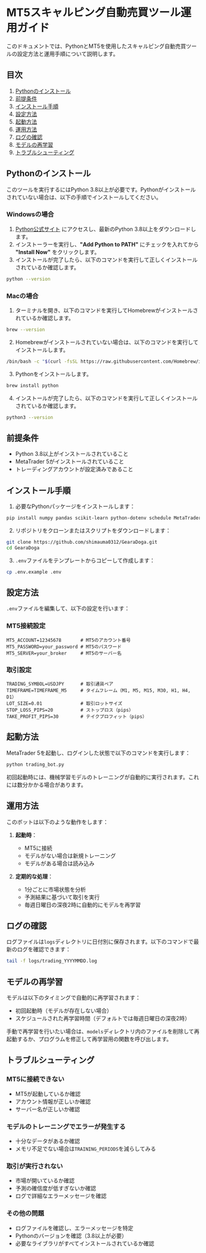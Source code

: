 # MT5スキャルピング自動売買ツール運用ガイド

このドキュメントでは、PythonとMT5を使用したスキャルピング自動売買ツールの設定方法と運用手順について説明します。

## 目次

1. [Pythonのインストール](#Pythonのインストール)
2. [前提条件](#前提条件)
3. [インストール手順](#インストール手順)
4. [設定方法](#設定方法)
5. [起動方法](#起動方法)
6. [運用方法](#運用方法)
7. [ログの確認](#ログの確認)
8. [モデルの再学習](#モデルの再学習)
9. [トラブルシューティング](#トラブルシューティング)

## Pythonのインストール

このツールを実行するにはPython 3.8以上が必要です。Pythonがインストールされていない場合は、以下の手順でインストールしてください。

### Windowsの場合

1. [Python公式サイト](https://www.python.org/downloads/) にアクセスし、最新のPython 3.8以上をダウンロードします。
2. インストーラーを実行し、**"Add Python to PATH"** にチェックを入れてから **"Install Now"** をクリックします。
3. インストールが完了したら、以下のコマンドを実行して正しくインストールされているか確認します。

```bash
python --version
```

### Macの場合

1. ターミナルを開き、以下のコマンドを実行してHomebrewがインストールされているか確認します。

```bash
brew --version
```

2. Homebrewがインストールされていない場合は、以下のコマンドを実行してインストールします。

```bash
/bin/bash -c "$(curl -fsSL https://raw.githubusercontent.com/Homebrew/install/HEAD/install.sh)"
```

3. Pythonをインストールします。

```bash
brew install python
```

4. インストールが完了したら、以下のコマンドを実行して正しくインストールされているか確認します。

```bash
python3 --version
```

## 前提条件

- Python 3.8以上がインストールされていること
- MetaTrader 5がインストールされていること
- トレーディングアカウントが設定済みであること

## インストール手順

1. 必要なPythonパッケージをインストールします：

```bash
pip install numpy pandas scikit-learn python-dotenv schedule MetaTrader5
```

2. リポジトリをクローンまたはスクリプトをダウンロードします：

```bash
git clone https://github.com/shimauma0312/GearaDoga.git
cd GearaDoga
```

3. `.env`ファイルをテンプレートからコピーして作成します：

```bash
cp .env.example .env
```

## 設定方法

`.env`ファイルを編集して、以下の設定を行います：

### MT5接続設定

```
MT5_ACCOUNT=12345678       # MT5のアカウント番号
MT5_PASSWORD=your_password # MT5のパスワード
MT5_SERVER=your_broker     # MT5のサーバー名
```

### 取引設定

```
TRADING_SYMBOL=USDJPY      # 取引通貨ペア
TIMEFRAME=TIMEFRAME_M5     # タイムフレーム（M1, M5, M15, M30, H1, H4, D1）
LOT_SIZE=0.01              # 取引ロットサイズ
STOP_LOSS_PIPS=20          # ストップロス（pips）
TAKE_PROFIT_PIPS=30        # テイクプロフィット（pips）
```

## 起動方法

MetaTrader 5を起動し、ログインした状態で以下のコマンドを実行します：

```bash
python trading_bot.py
```

初回起動時には、機械学習モデルのトレーニングが自動的に実行されます。これには数分かかる場合があります。

## 運用方法

このボットは以下のような動作をします：

1. **起動時**：
   - MT5に接続
   - モデルがない場合は新規トレーニング
   - モデルがある場合は読み込み

2. **定期的な処理**：
   - 1分ごとに市場状態を分析
   - 予測結果に基づいて取引を実行
   - 毎週日曜日の深夜2時に自動的にモデルを再学習

## ログの確認

ログファイルは`logs`ディレクトリに日付別に保存されます。以下のコマンドで最新のログを確認できます：

```bash
tail -f logs/trading_YYYYMMDD.log
```

## モデルの再学習

モデルは以下のタイミングで自動的に再学習されます：
- 初回起動時（モデルが存在しない場合）
- スケジュールされた再学習時間（デフォルトでは毎週日曜日の深夜2時）

手動で再学習を行いたい場合は、`models`ディレクトリ内のファイルを削除して再起動するか、プログラムを修正して再学習用の関数を呼び出します。

## トラブルシューティング

### MT5に接続できない
- MT5が起動しているか確認
- アカウント情報が正しいか確認
- サーバー名が正しいか確認

### モデルのトレーニングでエラーが発生する
- 十分なデータがあるか確認
- メモリ不足でない場合は`TRAINING_PERIODS`を減らしてみる

### 取引が実行されない
- 市場が開いているか確認
- 予測の確信度が低すぎないか確認
- ログで詳細なエラーメッセージを確認

### その他の問題
- ログファイルを確認し、エラーメッセージを特定
- Pythonのバージョンを確認（3.8以上が必要）
- 必要なライブラリがすべてインストールされているか確認

